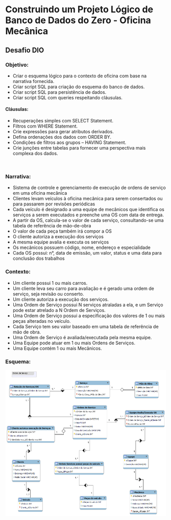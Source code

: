 # Construindo um Projeto Lógico de Banco de Dados do Zero - Oficina Mecânica

## Desafio DIO

### Objetivo: 
- Criar o esquema lógico para o contexto de oficina com base na narrativa fornecida.
- Criar script SQL para criação do esquema do banco de dados. 
- Criar script SQL para persistência de dados.
- Criar script SQL com queries respeitando cláusulas.


#### Cláusulas:
- Recuperações simples com SELECT Statement.
- Filtros com WHERE Statement.
- Crie expressões para gerar atributos derivados.
- Defina ordenações dos dados com ORDER BY.
- Condições de filtros aos grupos – HAVING Statement.
- Crie junções entre tabelas para fornecer uma perspectiva mais complexa dos dados.

<br/>

### Narrativa:
- Sistema de controle e gerenciamento de execução de ordens de serviço em uma oficina mecânica
- Clientes levam veículos à oficina mecânica para serem consertados ou para passarem por revisões  periódicas
- Cada veículo é designado a uma equipe de mecânicos que identifica os serviços a serem executados e preenche uma OS com data de entrega.
- A partir da OS, calcula-se o valor de cada serviço, consultando-se uma tabela de referência de mão-de-obra
- O valor de cada peça também irá compor a OS
- O cliente autoriza a execução dos serviços
- A mesma equipe avalia e executa os serviços
- Os mecânicos possuem código, nome, endereço e especialidade
- Cada OS possui: n°, data de emissão, um valor, status e uma data para conclusão dos trabalhos


### Contexto:
- Um cliente possui 1 ou mais carros.
- Um cliente leva seu carro para avaliação e é gerado uma ordem de serviço, seja revisão ou conserto.
- Um cliente autoriza a execução dos serviços.
- Uma Ordem de Serviço possui N serviços atraladas a ela, e um Serviço pode estar atrelado a N Ordem de Serviços.
- Uma Ordem de Serviço possui a especificação dos valores de 1 ou mais peças alteradas no veículo.
- Cada Serviço tem seu valor baseado em uma tabela de referência de mão de obra.
- Uma Ordem de Serviço é avaliada/executada pela mesma equipe.
- Uma Equipe pode atuar em 1 ou mais Ordens de Serviços.
- Uma Equipe contém 1 ou mais Mecânicos.

### Esquema:
![alt text](https://github.com/RafaelKamada/ordem-servico_db_modelagem/blob/main/Ordem%20de%20Servico.png)
